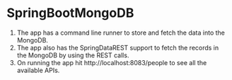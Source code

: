 # SpringBootMongoDB
1. The app has a command line runner to store and fetch the data into the MongoDB.
2. The app also has the SpringDataREST support to fetch the records in the MongoDB by using the REST calls.
3. On running the app hit http://localhost:8083/people to see all the available APIs.
